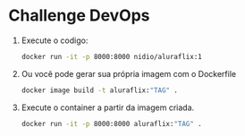 # Challenge DevOps


1. Execute o codigo:

   ```bash 
   docker run -it -p 8000:8000 nidio/aluraflix:1 
   ```
   
2. Ou você pode gerar sua própria imagem com o Dockerfile 
    ```bash 
    docker image build -t aluraflix:"TAG" .
    ```
2. Execute o container a partir da imagem criada. 
    ```bash 
    docker run -it -p 8000:8000 aluraflix:"TAG" .
    ```
